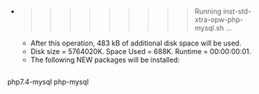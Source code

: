 * >>>>>>>>> Running inst-std-xtra-opw-php-mysql.sh ...
  * After this operation, 483 kB of additional disk space will be used.
  * Disk size = 5764020K. Space Used = 688K. Runtime = 00:00:00:01.
  * The following NEW packages will be installed:
  ```bash
php7.4-mysql php-mysql
  ```
